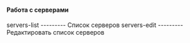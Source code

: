 ####  Работа с серверами  #######################################

servers-list   ---------  Список серверов
servers-edit   ---------  Редактировать список серверов

